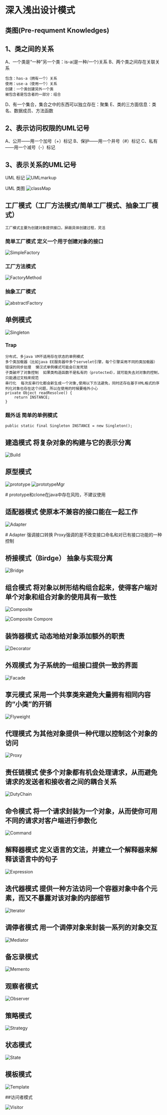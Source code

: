 # 深入浅出设计模式

## 类图(Pre-requment Knowledges)
## 1、类之间的关系
A、一个类是“一种”另一个类：is-a(是一种/一个)关系
B、两个类之间存在关联关系
```
包含：has-a（拥有一个）关系
使用：use-a（使用一个）关系
创建：一个类创建另外一个类
被包含者是包含者的一部分：组合
```
D、有一个集合，集合之中的东西可以独立存在：聚集
E、类的三方面信息：类名、数据成员、方法函数
## 2、表示访问权限的UML记号
A、公开——用一个加号（+）标记
B、保护——用一个井号（#）标记
C、私有——用一个减号（-）标记
## 3、表示关系的UML记号
UML 标记
![UMLmarkup](https://github.com/rayshaw001/common-pictures/blob/master/designPattern/UMLMarkup.png?raw=true)

UML 类图
![classMap](https://github.com/rayshaw001/common-pictures/blob/master/designPattern/classMap.png?raw=true)

## 工厂模式（工厂方法模式/简单工厂模式、抽象工厂模式）
```工厂模式主要为创建对象提供接口，屏蔽具体创建过程，灵活```
### 简单工厂模式    定义一个用于创建对象的接口
![SimpleFactory](https://github.com/rayshaw001/common-pictures/blob/master/designPattern/simpleFactory.JPG?raw=true)
### 工厂方法模式
![FactoryMethod](https://github.com/rayshaw001/common-pictures/blob/master/designPattern/factoryMethod.JPG?raw=true)
### 抽象工厂模式
![abstractFactory](https://github.com/rayshaw001/common-pictures/blob/master/designPattern/abstractFactory.JPG?raw=true)


## 单例模式
![Singleton](https://github.com/rayshaw001/common-pictures/blob/master/designPattern/Singleton.JPG?raw=true)
### Trap
```
分布式、多java VM不适用存在状态的单例模式
多个类加载器（比如java EE服务器中多个servelet引擎，每个引擎采用不同的类加载器）
错误的同步处理  懒汉式单例模式可能会引发死锁
子类破坏了对象控制  如果类构造函数不是私有的（protected），就可能失去对对象的控制，只能通过文档来规范
串行化  每次反串行化都会新生成一个对象,使用以下方法避免，同时还存在基于XML格式的序列化对象也存在这个问题，所以在使用的时候要格外小心
private Object readResolve() {   
    return INSTANCE;   
}   
```

### 题外话  简单的单例模式
```
public static final Singleton INSTANCE = new Singleton();
```

## 建造模式 将复杂对象的构建与它的表示分离
![Build](https://github.com/rayshaw001/common-pictures/blob/master/designPattern/build.JPG?raw=true)
## 原型模式
![prototype](https://github.com/rayshaw001/common-pictures/blob/master/designPattern/prototype.JPG?raw=true)
![prototypeMgr](https://github.com/rayshaw001/common-pictures/blob/master/designPattern/prototypeMgr.JPG?raw=true)

\# prototype和clone在java中存在风险，不建议使用

## 适配器模式   使原本不兼容的接口能在一起工作
![Adapter](https://github.com/rayshaw001/common-pictures/blob/master/designPattern/Adapter.JPG?raw=true)

\# Adapter 强调接口转换     Proxy强调的是不改变接口命名和对已有接口功能的一种控制

## 桥接模式（Birdge）       抽象与实现分离
![Bridge](https://github.com/rayshaw001/common-pictures/blob/master/designPattern/Brige.JPG?raw=true)


## 组合模式     将对象以树形结构组合起来，使得客户端对单个对象和组合对象的使用具有一致性
![Composite](https://github.com/rayshaw001/common-pictures/blob/master/designPattern/Composite.JPG?raw=true)

![Composite Compore](https://github.com/rayshaw001/common-pictures/blob/master/designPattern/Composite_Compare.JPG?raw=true)

## 装饰器模式       动态地给对象添加额外的职责

![Decorator](https://github.com/rayshaw001/common-pictures/blob/master/designPattern/Decorator.jpg?raw=true)

## 外观模式         为子系统的一组接口提供一致的界面

![Facade](https://github.com/rayshaw001/common-pictures/blob/master/designPattern/Facade.jpg?raw=true)

## 享元模式         采用一个共享类来避免大量拥有相同内容的“小类”的开销

![Flyweight](https://github.com/rayshaw001/common-pictures/blob/master/designPattern/Flyweight.jpg?raw=true)

## 代理模式         为其他对象提供一种代理以控制这个对象的访问

![Proxy](https://github.com/rayshaw001/common-pictures/blob/master/designPattern/Proxy.jpg?raw=true)

## 责任链模式       使多个对象都有机会处理请求，从而避免请求的发送者和接收者之间的耦合关系

![DutyChain](https://github.com/rayshaw001/common-pictures/blob/master/designPattern/DutyChain.jpg?raw=true)

## 命令模式         将一个请求封装为一个对象，从而使你可用不同的请求对客户端进行参数化

![Command](https://github.com/rayshaw001/common-pictures/blob/master/designPattern/Command.jpg?raw=true)

## 解释器模式          定义语言的文法，并建立一个解释器来解释该语言中的句子

![Expression](https://github.com/rayshaw001/common-pictures/blob/master/designPattern/Expression.jpg?raw=true)

## 迭代器模式           提供一种方法访问一个容器对象中各个元素，而又不暴露对该对象的内部细节

![Iterator](https://github.com/rayshaw001/common-pictures/blob/master/designPattern/Iterator.jpg?raw=true)

## 调停者模式           用一个调停对象来封装一系列的对象交互

![Mediator](https://github.com/rayshaw001/common-pictures/blob/master/designPattern/Mediator.jpg?raw=true)

## 备忘录模式

![Memento](https://github.com/rayshaw001/common-pictures/blob/master/designPattern/Memento.JPG?raw=true)

## 观察者模式

![Observer](https://github.com/rayshaw001/common-pictures/blob/master/designPattern/Observer.JPG?raw=true)

## 策略模式

![Strategy](https://github.com/rayshaw001/common-pictures/blob/master/designPattern/Strategy.JPG?raw=true)

## 状态模式

![State](https://github.com/rayshaw001/common-pictures/blob/master/designPattern/State.JPG?raw=true)

## 模板模式

![Template](https://github.com/rayshaw001/common-pictures/blob/master/designPattern/Template.JPG?raw=true)

##访问者模式

![Visitor](https://github.com/rayshaw001/common-pictures/blob/master/designPattern/Visitor.JPG?raw=true)
